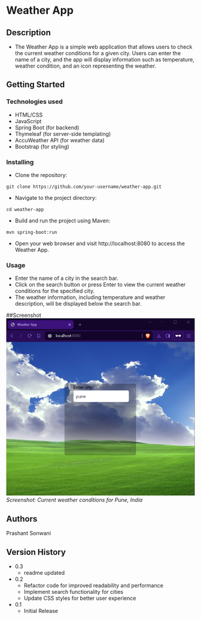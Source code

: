 # Weather App


## Description

* The Weather App is a simple web application that allows users to check the current weather conditions for a given city. Users can enter the name of a city, and the app will display information such as temperature, weather condition, and an icon representing the weather.

## Getting Started

### Technologies used
* HTML/CSS
* JavaScript
* Spring Boot (for backend)
* Thymeleaf (for server-side templating)
* AccuWeather API (for weather data)
* Bootstrap (for styling)


### Installing

* Clone the repository:
```
git clone https://github.com/your-username/weather-app.git
```

* Navigate to the project directory:
```
cd weather-app
```

* Build and run the project using Maven:
```
mvn spring-boot:run
```
* Open your web browser and visit http://localhost:8080 to access the Weather App.

### Usage

* Enter the name of a city in the search bar.
* Click on the search button or press Enter to view the current weather conditions for the specified city.
* The weather information, including temperature and weather description, will be displayed below the search bar.

##Screenshot
 ![Weather App Screenshot](projectScreenshot.png)
*Screenshot: Current weather conditions for Pune, India*

## Authors

Prashant Sonwani

## Version History
* 0.3
	* readme updated
* 0.2
    * Refactor code for improved readability and performance
    * Implement search functionality for cities
    * Update CSS styles for better user experience
* 0.1
    * Initial Release
